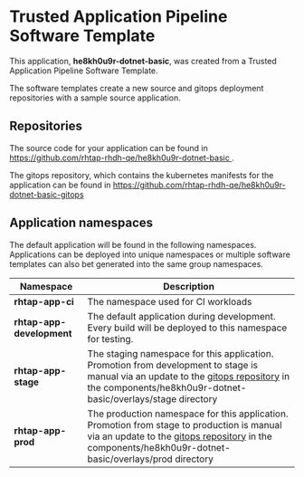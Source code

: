 # Trusted Application Pipeline Software Template

This application, **he8kh0u9r-dotnet-basic**, was created from a Trusted Application Pipeline Software Template.

The software templates create a new source and gitops deployment repositories with a sample source application. 

## Repositories

The source code for your application can be found in [https://github.com/rhtap-rhdh-qe/he8kh0u9r-dotnet-basic ](https://github.com/rhtap-rhdh-qe/he8kh0u9r-dotnet-basic ).
 
The gitops repository, which contains the kubernetes manifests for the application can be found in 
[https://github.com/rhtap-rhdh-qe/he8kh0u9r-dotnet-basic-gitops ](https://github.com/rhtap-rhdh-qe/he8kh0u9r-dotnet-basic-gitops ) 

## Application namespaces 

The default application will be found in the following namespaces. Applications can be deployed into unique namespaces or multiple software templates can also bet generated into the same group namespaces.  

|  Namespace   |  Description   |  
| -------- | -------- |
| **rhtap-app-ci** | The namespace used for CI workloads |
| **rhtap-app-development** | The default application during development. Every build will be deployed to this namespace for testing. |
| **rhtap-app-stage** | The staging namespace for this application. Promotion from development to stage is manual via an update to the [gitops repository](https://github.com/rhtap-rhdh-qe/he8kh0u9r-dotnet-basic-gitops ) in the components/he8kh0u9r-dotnet-basic/overlays/stage directory |
| **rhtap-app-prod** | The production namespace for this application. Promotion from stage to production is manual via an update to the [gitops repository](https://github.com/rhtap-rhdh-qe/he8kh0u9r-dotnet-basic-gitops ) in the components/he8kh0u9r-dotnet-basic/overlays/prod directory |